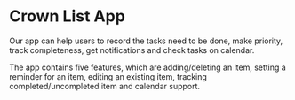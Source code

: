 # Crown List App

Our app can help users to record the tasks need to be done, make priority, track completeness, get notifications and check tasks on calendar. 

The app contains five features, which are adding/deleting an item, setting a reminder for an item, editing an existing item, tracking completed/uncompleted item and calendar support. 


